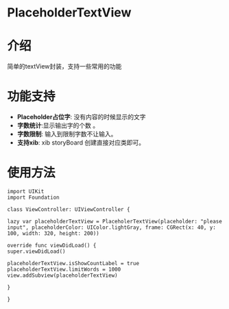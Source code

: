 # PlaceholderTextView

介绍
==============
简单的textView封装，支持一些常用的功能



功能支持
==============
- **Placeholder占位字**: 没有内容的时候显示的文字
- **字数统计**:显示输出字的个数 。
- **字数限制**: 输入到限制字数不让输入。
- **支持xib**: xib storyBoard 创建直接对应类即可。


使用方法
==============

```objc
import UIKit
import Foundation

class ViewController: UIViewController {

lazy var placeholderTextView = PlaceholerTextView(placeholder: "please input", placeholderColor: UIColor.lightGray, frame: CGRect(x: 40, y: 100, width: 320, height: 200))

override func viewDidLoad() {
super.viewDidLoad()

placeholderTextView.isShowCountLabel = true
placeholderTextView.limitWords = 1000
view.addSubview(placeholderTextView)

}

}
```
